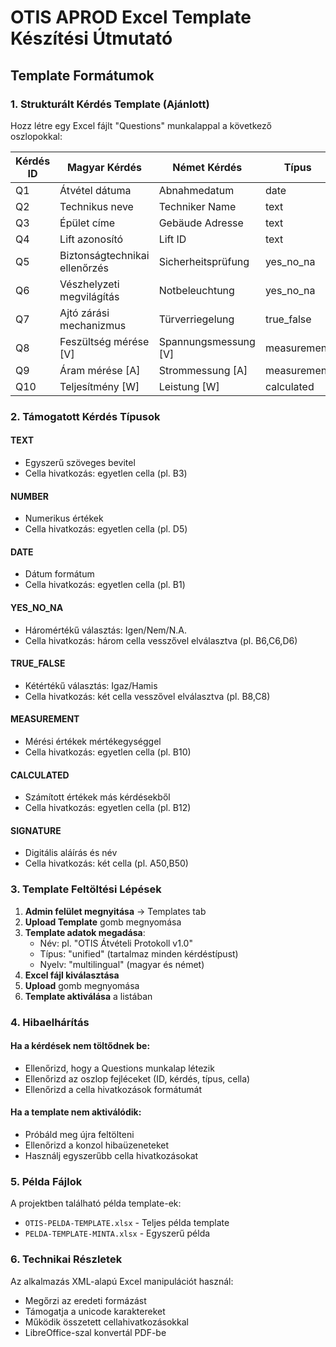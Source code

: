 # OTIS APROD Excel Template Készítési Útmutató

## Template Formátumok

### 1. Strukturált Kérdés Template (Ajánlott)

Hozz létre egy Excel fájlt "Questions" munkalappal a következő oszlopokkal:

| Kérdés ID | Magyar Kérdés | Német Kérdés | Típus | Cella Hivatkozás |
|-----------|---------------|---------------|-------|------------------|
| Q1 | Átvétel dátuma | Abnahmedatum | date | B2 |
| Q2 | Technikus neve | Techniker Name | text | D2 |
| Q3 | Épület címe | Gebäude Adresse | text | B3 |
| Q4 | Lift azonosító | Lift ID | text | D3 |
| Q5 | Biztonságtechnikai ellenőrzés | Sicherheitsprüfung | yes_no_na | B6,C6,D6 |
| Q6 | Vészhelyzeti megvilágítás | Notbeleuchtung | yes_no_na | B7,C7,D7 |
| Q7 | Ajtó zárási mechanizmus | Türverriegelung | true_false | B8,C8 |
| Q8 | Feszültség mérése [V] | Spannungsmessung [V] | measurement | B10 |
| Q9 | Áram mérése [A] | Strommessung [A] | measurement | B11 |
| Q10 | Teljesítmény [W] | Leistung [W] | calculated | B12 |

### 2. Támogatott Kérdés Típusok

#### TEXT
- Egyszerű szöveges bevitel
- Cella hivatkozás: egyetlen cella (pl. B3)

#### NUMBER  
- Numerikus értékek
- Cella hivatkozás: egyetlen cella (pl. D5)

#### DATE
- Dátum formátum
- Cella hivatkozás: egyetlen cella (pl. B1)

#### YES_NO_NA
- Háromértékű választás: Igen/Nem/N.A.
- Cella hivatkozás: három cella vesszővel elválasztva (pl. B6,C6,D6)

#### TRUE_FALSE
- Kétértékű választás: Igaz/Hamis
- Cella hivatkozás: két cella vesszővel elválasztva (pl. B8,C8)

#### MEASUREMENT
- Mérési értékek mértékegységgel
- Cella hivatkozás: egyetlen cella (pl. B10)

#### CALCULATED
- Számított értékek más kérdésekből
- Cella hivatkozás: egyetlen cella (pl. B12)

#### SIGNATURE
- Digitális aláírás és név
- Cella hivatkozás: két cella (pl. A50,B50)

### 3. Template Feltöltési Lépések

1. **Admin felület megnyitása** → Templates tab
2. **Upload Template** gomb megnyomása
3. **Template adatok megadása**:
   - Név: pl. "OTIS Átvételi Protokoll v1.0"
   - Típus: "unified" (tartalmaz minden kérdéstípust)
   - Nyelv: "multilingual" (magyar és német)
4. **Excel fájl kiválasztása**
5. **Upload** gomb megnyomása
6. **Template aktiválása** a listában

### 4. Hibaelhárítás

#### Ha a kérdések nem töltődnek be:
- Ellenőrizd, hogy a Questions munkalap létezik
- Ellenőrizd az oszlop fejléceket (ID, kérdés, típus, cella)
- Ellenőrizd a cella hivatkozások formátumát

#### Ha a template nem aktiválódik:
- Próbáld meg újra feltölteni
- Ellenőrizd a konzol hibaüzeneteket
- Használj egyszerűbb cella hivatkozásokat

### 5. Példa Fájlok

A projektben található példa template-ek:
- `OTIS-PELDA-TEMPLATE.xlsx` - Teljes példa template
- `PELDA-TEMPLATE-MINTA.xlsx` - Egyszerű példa

### 6. Technikai Részletek

Az alkalmazás XML-alapú Excel manipulációt használ:
- Megőrzi az eredeti formázást
- Támogatja a unicode karaktereket
- Működik összetett cellahivatkozásokkal
- LibreOffice-szal konvertál PDF-be